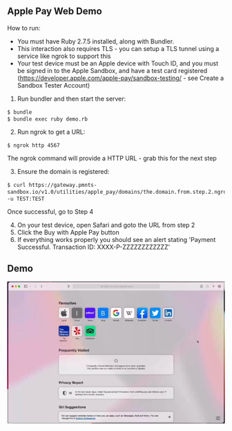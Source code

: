 Apple Pay Web Demo
------------------

How to run:

* You must have Ruby 2.7.5 installed, along with Bundler.
* This interaction also requires TLS - you can setup a TLS tunnel using a service like ngrok to support this
* Your test device must be an Apple device with Touch ID, and you must be signed in to the Apple Sandbox, and have a test card registered (https://developer.apple.com/apple-pay/sandbox-testing/ - see Create a Sandbox Tester Account)

1. Run bundler and then start the server:

```
$ bundle
$ bundle exec ruby demo.rb
```

2. Run ngrok to get a URL:

```
$ ngrok http 4567
```

The ngrok command will provide a HTTP URL - grab this for the next step

3. Ensure the domain is registered:

```
$ curl https://gateway.pmnts-sandbox.io/v1.0/utilities/apple_pay/domains/the.domain.from.step.2.ngrok.io -u TEST:TEST
```
Once successful, go to Step 4

4. On your test device, open Safari and goto the URL from step 2
5. Click the Buy with Apple Pay button
6. If everything works properly you should see an alert stating 'Payment Successful. Transaction ID: XXXX-P-ZZZZZZZZZZZZ'

Demo
----

![Demo Animation](demo.webp)

